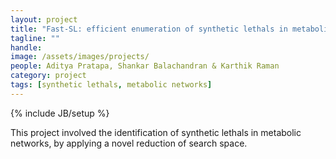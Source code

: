 ```yaml
---
layout: project
title: "Fast-SL: efficient enumeration of synthetic lethals in metabolic networks"
tagline: ""
handle: 
image: /assets/images/projects/
people: Aditya Pratapa, Shankar Balachandran & Karthik Raman
category: project
tags: [synthetic lethals, metabolic networks]
---
```

{% include JB/setup %}


This project involved the identification of synthetic lethals in metabolic networks, by applying a novel reduction of search space.
